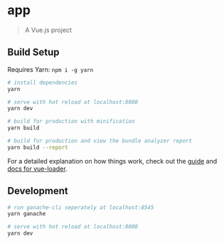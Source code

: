 # app

> A Vue.js project

## Build Setup

Requires Yarn: `npm i -g yarn`

``` bash
# install dependencies
yarn

# serve with hot reload at localhost:8080
yarn dev

# build for production with minification
yarn build

# build for production and view the bundle analyzer report
yarn build --report
```

For a detailed explanation on how things work, check out the [guide](http://vuejs-templates.github.io/webpack/) and [docs for vue-loader](http://vuejs.github.io/vue-loader).


## Development

```bash
# run ganache-cli seperately at localhost:8545
yarn ganache

# serve with hot reload at localhost:8080
yarn dev
```


